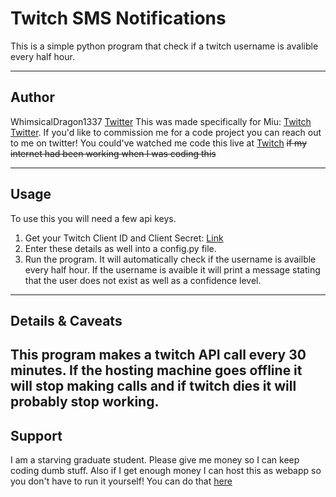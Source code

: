 # Twitch SMS Notifications

This is a simple python program that check if a twitch username is avalible every half hour.

---
## Author

WhimsicalDragon1337 [Twitter](https://twitter.com/Whimsical1337)
This was made specifically for Miu: [Twitch](https://www.twitch.tv/miwupy) [Twitter](https://twitter.com/Miwupy). If you'd like to commission me for a code project you can reach out to me on twitter!
You could've watched me code this live at [Twitch](https://www.twitch.tv/whimsicaldragon1337) ~~if my internet had been working when I was coding this~~

---
## Usage

To use this you will need a few api keys.

1. Get your Twitch Client ID and Client Secret: [Link](https://dev.twitch.tv/docs/api/get-started)
2. Enter these details as well into a config.py file.
3. Run the program. It will automatically check if the username is availble every half hour. If the username is avaible it will print a message stating that the user does not exist as well as a confidence level.

---
## Details & Caveats

This program makes a twitch API call every 30 minutes. If the hosting machine goes offline it will stop making calls and if twitch dies it will probably stop working.
---
## Support

I am a starving graduate student. Please give me money so I can keep coding dumb stuff. Also if I get enough money I can host this as webapp so you don't have to run it yourself! You can do that [here](https://ko-fi.com/whimsicaldragon1337)